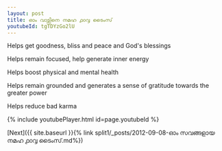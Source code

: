 ```yaml
---
layout: post
title: ഓം വാട്സിനെ നമഹ ൧൦൮ ടൈംസ്
youtubeId: tgTDYzGo2lU
---
```

 
 
Helps get goodness, bliss and peace and God's blessings
 
Helps remain focused, help generate inner energy 
 
Helps boost physical and mental health 
 
Helps remain grounded and generates a sense of gratitude towards the greater power 
 
Helps reduce bad karma
 
 
 
 


{% include youtubePlayer.html id=page.youtubeId %}
 
[Next]({{ site.baseurl }}{% link  split1/_posts/2012-09-08-ഓം സവങ്ങളായ നമഹ ൧൦൮ ടൈംസ്.md%})
 
